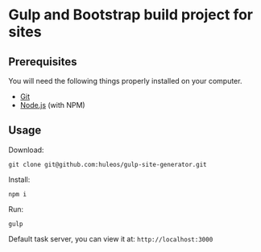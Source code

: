 # Gulp and Bootstrap build project for sites

## Prerequisites

You will need the following things properly installed on your computer.

* [Git](http://git-scm.com/)
* [Node.js](http://nodejs.org/) (with NPM)

## Usage

Download:
```
git clone git@github.com:huleos/gulp-site-generator.git
```

Install:
```
npm i
```

Run:
```
gulp
```
Default task server, you can view it at: `http://localhost:3000`